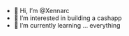 - 👋 Hi, I’m @Xennarc
- 👀 I’m interested in building a cashapp 
- 🌱 I’m currently learning ... everything
